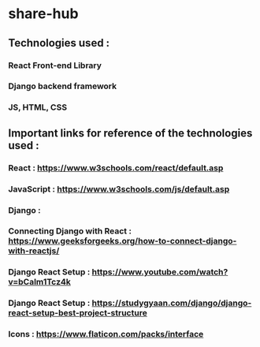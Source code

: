 # share-hub

## Technologies used :
### React Front-end Library
### Django backend framework
### JS, HTML, CSS

## Important links for reference of the technologies used :
### React : https://www.w3schools.com/react/default.asp
### JavaScript : https://www.w3schools.com/js/default.asp
### Django :
### Connecting Django with React : https://www.geeksforgeeks.org/how-to-connect-django-with-reactjs/
### Django React Setup : https://www.youtube.com/watch?v=bCalm1Tcz4k
### Django React Setup : https://studygyaan.com/django/django-react-setup-best-project-structure
### Icons : https://www.flaticon.com/packs/interface
